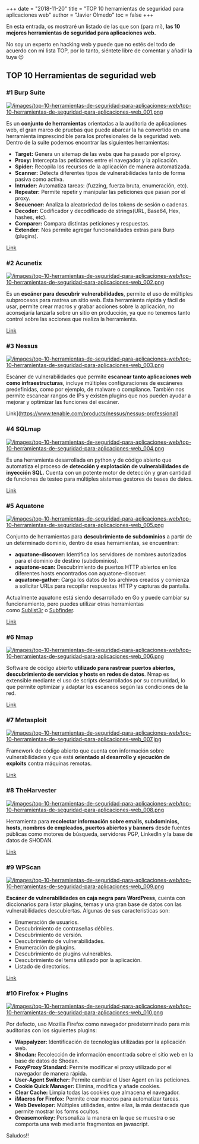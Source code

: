 +++
date = "2018-11-20"
title = "TOP 10 herramientas de seguridad para aplicaciones web"
author = "Javier Olmedo"
toc = false
+++

En esta entrada, os mostraré un listado de las que son (para mí), **las 10 mejores herramientas de seguridad para aplicaciones web.**

No soy un experto en hacking web y puede que no estés del todo de acuerdo con mi lista TOP, por lo tanto, siéntete libre de comentar y añadir la tuya 😉

## TOP 10 Herramientas de seguridad web

### #1 Burp Suite

[![/images/top-10-herramientas-de-seguridad-para-aplicaciones-web/top-10-herramientas-de-seguridad-para-aplicaciones-web_001.png](/images/top-10-herramientas-de-seguridad-para-aplicaciones-web/top-10-herramientas-de-seguridad-para-aplicaciones-web_001.png)](/images/top-10-herramientas-de-seguridad-para-aplicaciones-web/top-10-herramientas-de-seguridad-para-aplicaciones-web_001.png)

Es un **conjunto de herramientas** orientadas a la auditoria de aplicaciones web, el gran marco de pruebas que puede abarcar la ha convertido en una herramienta imprescindible para los profesionales de la seguridad web. Dentro de la suite podemos encontrar las siguientes herramientas:

- **Target:** Genera un sitemap de las webs que ha pasado por el proxy.  
- **Proxy:** Intercepta las peticiones entre el navegador y la aplicación.  
- **Spider:** Recopila los recursos de la aplicación de manera automatizada.  
- **Scanner:** Detecta diferentes tipos de vulnerabilidades tanto de forma pasiva como activa.  
- **Intruder:** Automatiza tareas: (fuzzing, fuerza bruta, enumeración, etc).  
- **Repeater:** Permite repetir y manipular las peticiones que pasan por el proxy.  
- **Secuencer:** Analiza la aleatoriedad de los tokens de sesión o cadenas.  
- **Decoder:** Codificador y decodificado de strings(URL, Base64, Hex, hashes, etc).  
- **Comparer:** Compara distintas peticiones y respuestas.  
- **Extender:** Nos permite agregar funcionalidades extras para Burp (plugins).

[Link](https://portswigger.net/burp)

### #2 Acunetix

[![/images/top-10-herramientas-de-seguridad-para-aplicaciones-web/top-10-herramientas-de-seguridad-para-aplicaciones-web_002.png](/images/top-10-herramientas-de-seguridad-para-aplicaciones-web/top-10-herramientas-de-seguridad-para-aplicaciones-web_002.png)](/images/top-10-herramientas-de-seguridad-para-aplicaciones-web/top-10-herramientas-de-seguridad-para-aplicaciones-web_002.png)

Es un **escáner para descubrir vulnerabilidades**, permite el uso de múltiples subprocesos para rastrea un sitio web. Esta herramienta rápida y fácil de usar, permite crear macros y grabar acciones sobre la aplicación, no aconsejaría lanzarla sobre un sitio en producción, ya que no tenemos tanto control sobre las acciones que realiza la herramienta.

[Link](https://www.acunetix.com/)

### #3 Nessus

[![/images/top-10-herramientas-de-seguridad-para-aplicaciones-web/top-10-herramientas-de-seguridad-para-aplicaciones-web_003.png](/images/top-10-herramientas-de-seguridad-para-aplicaciones-web/top-10-herramientas-de-seguridad-para-aplicaciones-web_003.png)](/images/top-10-herramientas-de-seguridad-para-aplicaciones-web/top-10-herramientas-de-seguridad-para-aplicaciones-web_003.png)

Escáner de vulnerabilidades que permite **escanear tanto aplicaciones web como infraestructuras**, incluye múltiples configuraciones de escáneres predefinidas, como por ejemplo, de malware o compliance. También nos permite escanear rangos de IPs y existen plugins que nos pueden ayudar a mejorar y optimizar las funciones del escáner.

Link](https://www.tenable.com/products/nessus/nessus-professional)

### #4 SQLmap

[![/images/top-10-herramientas-de-seguridad-para-aplicaciones-web/top-10-herramientas-de-seguridad-para-aplicaciones-web_004.png](/images/top-10-herramientas-de-seguridad-para-aplicaciones-web/top-10-herramientas-de-seguridad-para-aplicaciones-web_004.png)](/images/top-10-herramientas-de-seguridad-para-aplicaciones-web/top-10-herramientas-de-seguridad-para-aplicaciones-web_004.png)

Es una herramienta desarrollada en python y de código abierto que automatiza el proceso de **detección y explotación de vulnerabilidades de inyección SQL.** Cuenta con un potente motor de detección y gran cantidad de funciones de testeo para múltiples sistemas gestores de bases de datos.

[Link](http://sqlmap.org/)

### #5 Aquatone

[![/images/top-10-herramientas-de-seguridad-para-aplicaciones-web/top-10-herramientas-de-seguridad-para-aplicaciones-web_005.png](/images/top-10-herramientas-de-seguridad-para-aplicaciones-web/top-10-herramientas-de-seguridad-para-aplicaciones-web_005.png)](/images/top-10-herramientas-de-seguridad-para-aplicaciones-web/top-10-herramientas-de-seguridad-para-aplicaciones-web_005.png)

Conjunto de herramientas para **descubrimiento de subdominios** a partir de un determinado dominio, dentro de esas herramientas, se encuentran:

- **aquatone-discover:** Identifica los servidores de nombres autorizados para el dominio de destino (subdominios).
- **aquatone-scan:** Descubrimiento de puertos HTTP abiertos en los diferentes hosts encontrados con aquatone-discover.
- **aquatone-gather:** Carga los datos de los archivos creados y comienza a solicitar URLs para recopilar respuestas HTTP y capturas de pantalla.

Actualmente aquatone está siendo desarrollado en Go y puede cambiar su funcionamiento, pero puedes utilizar otras herramientas como [Sublist3r](https://github.com/aboul3la/Sublist3r) o [Subfinder](https://github.com/subfinder/subfinder).

[Link](https://github.com/michenriksen/aquatone)

### #6 Nmap

[![/images/top-10-herramientas-de-seguridad-para-aplicaciones-web/top-10-herramientas-de-seguridad-para-aplicaciones-web_006.png](/images/top-10-herramientas-de-seguridad-para-aplicaciones-web/top-10-herramientas-de-seguridad-para-aplicaciones-web_006.png)](/images/top-10-herramientas-de-seguridad-para-aplicaciones-web/top-10-herramientas-de-seguridad-para-aplicaciones-web_006.png)

Software de código abierto **utilizado para rastrear puertos abiertos, descubrimiento de servicios y hosts en redes de datos**. Nmap es extensible mediante el uso de scripts desarrollados por su comunidad, lo que permite optimizar y adaptar los escaneos según las condiciones de la red.

[Link](https://nmap.org/)

### #7 Metasploit

[![/images/top-10-herramientas-de-seguridad-para-aplicaciones-web/top-10-herramientas-de-seguridad-para-aplicaciones-web_007.jpg](/images/top-10-herramientas-de-seguridad-para-aplicaciones-web/top-10-herramientas-de-seguridad-para-aplicaciones-web_007.jpg)](/images/top-10-herramientas-de-seguridad-para-aplicaciones-web/top-10-herramientas-de-seguridad-para-aplicaciones-web_007.jpg)

Framework de código abierto que cuenta con información sobre vulnerabilidades y que está **orientado al desarrollo y ejecución de exploits** contra máquinas remotas.

[Link](https://www.metasploit.com/)

### #8 TheHarvester

[![/images/top-10-herramientas-de-seguridad-para-aplicaciones-web/top-10-herramientas-de-seguridad-para-aplicaciones-web_008.png](/images/top-10-herramientas-de-seguridad-para-aplicaciones-web/top-10-herramientas-de-seguridad-para-aplicaciones-web_008.png)](/images/top-10-herramientas-de-seguridad-para-aplicaciones-web/top-10-herramientas-de-seguridad-para-aplicaciones-web_008.png)

Herramienta para **recolectar información sobre emails, subdominios, hosts, nombres de empleados, puertos abiertos y banners** desde fuentes públicas como motores de búsqueda, servidores PGP, LinkedIn y la base de datos de SHODAN.

[Link](https://github.com/laramies/theHarvester)

### #9 WPScan

[![/images/top-10-herramientas-de-seguridad-para-aplicaciones-web/top-10-herramientas-de-seguridad-para-aplicaciones-web_009.png](/images/top-10-herramientas-de-seguridad-para-aplicaciones-web/top-10-herramientas-de-seguridad-para-aplicaciones-web_009.png)](/images/top-10-herramientas-de-seguridad-para-aplicaciones-web/top-10-herramientas-de-seguridad-para-aplicaciones-web_009.png)

**Escáner de vulnerabilidades en caja negra para WordPress**, cuenta con diccionarios para listar plugins, temas y una gran base de datos con las vulnerabilidades descubiertas. Algunas de sus caracteristicas son:

- Enumeración de usuarios.
- Descubrimiento de contraseñas débiles.
- Descubrimiento de versión.
- Descubrimiento de vulnerabilidades.
- Enumeración de plugins.
- Descubrimiento de plugins vulnerables.
- Descubrimiento del tema utilizado por la aplicación.
- Listado de directorios.

[Link](https://github.com/wpscanteam/wpscan)

### #10 Firefox + Plugins

[![/images/top-10-herramientas-de-seguridad-para-aplicaciones-web/top-10-herramientas-de-seguridad-para-aplicaciones-web_010.png](/images/top-10-herramientas-de-seguridad-para-aplicaciones-web/top-10-herramientas-de-seguridad-para-aplicaciones-web_010.png)](/images/top-10-herramientas-de-seguridad-para-aplicaciones-web/top-10-herramientas-de-seguridad-para-aplicaciones-web_010.png)

Por defecto, uso Mozilla Firefox como navegador predeterminado para mis auditorias con los siguientes plugins:

- **Wappalyzer:** Identificación de tecnologías utilizadas por la aplicación web.
- **Shodan:** Recolección de información encontrada sobre el sitio web en la base de datos de Shodan.
- **FoxyProxy Standard:** Permite modificar el proxy utilizado por el navegador de manera rápida.
- **User-Agent Switcher:** Permite cambiar el User Agent en las peticiones.
- **Cookie Quick Manager:** Elimina, modifica y añade cookies.
- **Clear Cache:** Limpia todas las cookies que almacena el navegador.
- **iMacros for Firefox:** Permite crear macros para automatizar tareas.
- **Web Developer:** Múltiples utilidades, entre ellas, la más destacada que permite mostrar los forms ocultos.
- **Greasemonkey:** Personaliza la manera en la que se muestra o se comporta una web mediante fragmentos en javascript.

Saludos!!